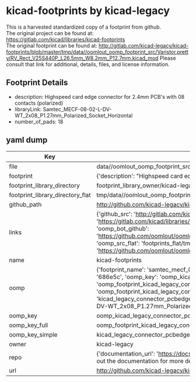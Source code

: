 # kicad-footprints by kicad-legacy  
This is a harvested standardized copy of a footprint from github.  
The original project can be found at:  
https://gitlab.com/kicad/libraries/kicad-footprints  
The original footprint can be found at:
http://gitlab.com/kicad-legacy/kicad-footprints/blob/master/tmp/data//oomlout_oomp_footprint_src/Varistor.pretty/RV_Rect_V25S440P_L26.5mm_W8.2mm_P12.7mm.kicad_mod
Please consult that link for additional, details, files, and license information.  
## Footprint Details
* description: Highspeed card edge connector for 2.4mm PCB's with 08 contacts (polarized)  
* libraryLink: Samtec_MECF-08-02-L-DV-WT_2x08_P1.27mm_Polarized_Socket_Horizontal  
* number_of_pads: 18  
## yaml dump  
| Key | Value |  
| --- | --- |  
| file | data//oomlout_oomp_footprint_src/kicad-footprints/Connector_PCBEdge.pretty/Samtec_MECF-08-02-L-DV-WT_2x08_P1.27mm_Polarized_Socket_Horizontal.kicad_mod |  
| footprint | {'description': "Highspeed card edge connector for 2.4mm PCB's with 08 contacts (polarized)", 'libraryLink': 'Samtec_MECF-08-02-L-DV-WT_2x08_P1.27mm_Polarized_Socket_Horizontal', 'number_of_pads': 18} |  
| footprint_library_directory | footprint_library_owner/kicad-legacy_kicad-footprints |  
| footprint_library_directory_flat | tmp/data//oomlout_oomp_footprint_src/footprints_flat/kicad_legacy_connector_pcbedge_samtec_mecf_08_02_l_dv_wt_2x08_p1_27mm_polarized_socket_horizontal/working |  
| github_path | http://github.com/kicad-legacy/kicad-footprints/blob/master/tmp/data//oomlout_oomp_footprint_src/Connector_PCBEdge.pretty/Samtec_MECF-08-02-L-DV-WT_2x08_P1.27mm_Polarized_Socket_Horizontal.kicad_mod |  
| links | {'github_src': 'http://gitlab.com/kicad-legacy/kicad-footprints/blob/master/tmp/data//oomlout_oomp_footprint_src/Varistor.pretty/RV_Rect_V25S440P_L26.5mm_W8.2mm_P12.7mm.kicad_mod', 'github_src_repo': 'https://gitlab.com/kicad/libraries/kicad-footprints', 'oomp_bot': 'tmp/data//oomlout_oomp_footprint_src/footprints/kicad_legacy_connector_pcbedge_samtec_mecf_08_02_l_dv_wt_2x08_p1_27mm_polarized_socket_horizontal/working', 'oomp_bot_github': 'https://github.com/oomlout/oomlout_oomp_footprint_bot/tree/main/tmp/data//oomlout_oomp_footprint_src/footprints/kicad_legacy_connector_pcbedge_samtec_mecf_08_02_l_dv_wt_2x08_p1_27mm_polarized_socket_horizontal/working', 'oomp_src_flat': 'footprints_flat/tmp/data//oomlout_oomp_footprint_src/footprints_flat/kicad_legacy_connector_pcbedge_samtec_mecf_08_02_l_dv_wt_2x08_p1_27mm_polarized_socket_horizontal/working', 'oomp_src_flat_github': 'https://github.com/oomlout/oomlout_oomp_footprint_src/tree/main/tmp/data//oomlout_oomp_footprint_src/footprints_flat/kicad_legacy_connector_pcbedge_samtec_mecf_08_02_l_dv_wt_2x08_p1_27mm_polarized_socket_horizontal/working'} |  
| name | kicad-footprints |  
| oomp | {'footprint_name': 'samtec_mecf_08_02_l_dv_wt_2x08_p1_27mm_polarized_socket_horizontal', 'library_name': 'connector_pcbedge', 'md5': '686e5c0e5b1116e6b9e14717ffa29ac1', 'md5_10': '686e5c0e5b', 'md5_5': '686e5', 'md5_6': '686e5c', 'oomp_key': 'oomp_kicad_legacy_connector_pcbedge_samtec_mecf_08_02_l_dv_wt_2x08_p1_27mm_polarized_socket_horizontal', 'oomp_key_extra': 'oomp_footprint_kicad_legacy_connector_pcbedge_samtec_mecf_08_02_l_dv_wt_2x08_p1_27mm_polarized_socket_horizontal', 'oomp_key_full': 'oomp_footprint_kicad_legacy_connector_pcbedge_samtec_mecf_08_02_l_dv_wt_2x08_p1_27mm_polarized_socket_horizontal_686e5c', 'oomp_key_simple': 'kicad_legacy_connector_pcbedge_samtec_mecf_08_02_l_dv_wt_2x08_p1_27mm_polarized_socket_horizontal', 'original_filename': 'data//oomlout_oomp_footprint_src/kicad-footprints/Connector_PCBEdge.pretty/Samtec_MECF-08-02-L-DV-WT_2x08_P1.27mm_Polarized_Socket_Horizontal.kicad_mod', 'owner_name': 'kicad_legacy'} |  
| oomp_key | oomp_kicad_legacy_connector_pcbedge_samtec_mecf_08_02_l_dv_wt_2x08_p1_27mm_polarized_socket_horizontal |  
| oomp_key_full | oomp_footprint_kicad_legacy_connector_pcbedge_samtec_mecf_08_02_l_dv_wt_2x08_p1_27mm_polarized_socket_horizontal |  
| oomp_key_simple | kicad_legacy_connector_pcbedge_samtec_mecf_08_02_l_dv_wt_2x08_p1_27mm_polarized_socket_horizontal |  
| owner | kicad-legacy |  
| repo | {'documentation_url': 'https://docs.github.com/rest/overview/resources-in-the-rest-api#rate-limiting', 'message': "API rate limit exceeded for 84.66.142.224. (But here's the good news: Authenticated requests get a higher rate limit. Check out the documentation for more details.)"} |  
| url | http://github.com/kicad-legacy/kicad-footprints |  

